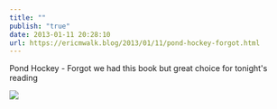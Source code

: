 ```yaml
---
title: ""
publish: "true"
date: 2013-01-11 20:28:10
url: https://ericmwalk.blog/2013/01/11/pond-hockey-forgot.html
---
```


Pond Hockey - Forgot we had this book but great choice for tonight's reading

![](https://ericmwalk.blog/uploads/2022/355b883fa0.jpg)
